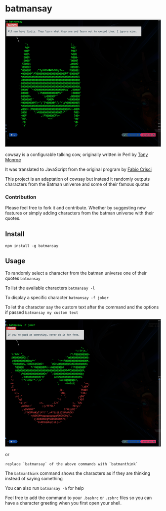 # batmansay

![BATMAN](https://github.com/meeshh/batmansay/blob/master/images/batman.png?raw=true)

cowsay is a configurable talking cow, originally written in Perl by [Tony Monroe](https://github.com/tnalpgge/rank-amateur-cowsay)

It was translated to JavaScript from the original program by [Fabio Crisci](https://github.com/piuccio/cowsay)

This project is an adaptation of cowsay but instead it randomly outputs characters from the Batman universe and some of their famous quotes

### Contribution

Please feel free to fork it and contribute. Whether by suggesting new features or simply adding characters from the batman universe with their quotes.

## Install

    npm install -g batmansay

## Usage

  To randomly select a character from the batman universe one of their quotes
    `batmansay`

  To list the available characters
    `batmansay -l`

  To display a specific character
    `batmansay -f joker`

  To let the character say the custom text after the command and the options if passed
   `batmansay my custom text`

  ![JOKER](https://github.com/meeshh/batmansay/blob/master/images/joker.png?raw=true)

or

    replace `batmansay` of the above commands with `batmanthink`

The `batmanthink` command shows the characters as if they are thinking instead of saying something

You can also run `batmansay -h` for help

Feel free to add the command to your `.bashrc` or `.zshrc` files so you can have a character greeting when you first open your shell.
